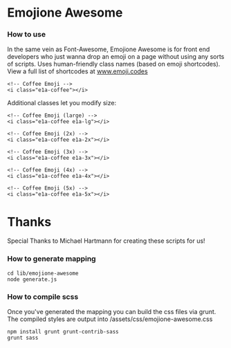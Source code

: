# Emojione Awesome


### How to use

In the same vein as Font-Awesome, Emojione Awesome is for front end developers who just wanna drop an emoji on a page without using any sorts of scripts.
Uses human-friendly class names (based on emoji shortcodes). View a full list of shortcodes at www.emoji.codes


```
<!-- Coffee Emoji -->
<i class="e1a-coffee"></i>
```

Additional classes let you modify size:

```
<!-- Coffee Emoji (large) -->
<i class="e1a-coffee e1a-lg"></i>

<!-- Coffee Emoji (2x) -->
<i class="e1a-coffee e1a-2x"></i>

<!-- Coffee Emoji (3x) -->
<i class="e1a-coffee e1a-3x"></i>

<!-- Coffee Emoji (4x) -->
<i class="e1a-coffee e1a-4x"></i>

<!-- Coffee Emoji (5x) -->
<i class="e1a-coffee e1a-5x"></i>

```


# Thanks

Special Thanks to Michael Hartmann for creating these scripts for us!


### How to generate mapping

```
cd lib/emojione-awesome
node generate.js

```

### How to compile scss

Once you've generated the mapping you can build the css files via grunt.
The compiled styles are output into /assets/css/emojione-awesome.css

```
npm install grunt grunt-contrib-sass
grunt sass
```